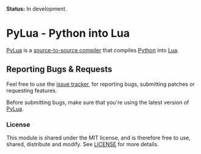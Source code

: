 
**Status:** In development.

# PyLua - Python into Lua

[PyLua][PyLua] is a [source-to-source compiler][ss-compiler]
that compiles [Python][Python] into [Lua][Lua].


## Reporting Bugs & Requests

Feel free to use the [issue tracker](https://github.com/MrVallentin/PyLua/issues),
for reporting bugs, submitting patches or requesting features.

Before submitting bugs, make sure that you're using the latest version of [PyLua][PyLua].


### License

This module is shared under the MIT license, and is therefore free to use, shared, distribute and modify.
See [LICENSE](https://github.com/MrVallentin/PyLua/blob/master/LICENSE) for more details.


[PyLua]: https://github.com/MrVallentin/PyLua

[Python]: https://www.python.org
[Lua]: http://www.lua.org

[ss-compiler]: https://en.wikipedia.org/wiki/Source-to-source_compiler
